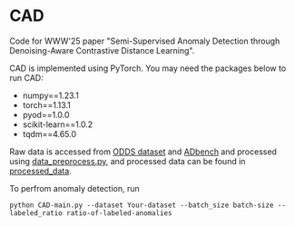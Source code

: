 # CAD
Code for WWW'25 paper "Semi-Supervised Anomaly Detection through Denoising-Aware Contrastive Distance Learning".

CAD is implemented using PyTorch. You may need the packages below to run CAD:

- numpy==1.23.1
- torch==1.13.1
- pyod==1.0.0
- scikit-learn==1.0.2
- tqdm==4.65.0

Raw data is accessed from [ODDS dataset](https://odds.cs.stonybrook.edu/) and [ADbench](https://github.com/Minqi824/ADBench?tab=readme-ov-file) and processed using [data_preprocess.py](/data_preprocess.py), and processed data can be found in [processed_data](/processed_data). 

To perfrom anomaly detection, run

    python CAD-main.py --dataset Your-dataset --batch_size batch-size --labeled_ratio ratio-of-labeled-anomalies
